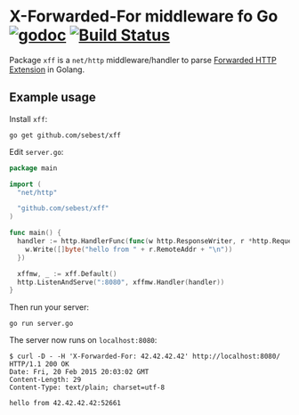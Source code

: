 # X-Forwarded-For middleware fo Go [![godoc](http://img.shields.io/badge/godoc-reference-blue.svg?style=flat)](https://godoc.org/github.com/sebest/xff) [![Build Status](https://travis-ci.org/sebest/xff.svg?branch=master)](https://travis-ci.org/sebest/xff)

Package `xff` is a `net/http` middleware/handler to parse [Forwarded HTTP Extension](http://tools.ietf.org/html/rfc7239) in Golang.

## Example usage

Install `xff`:

    go get github.com/sebest/xff

Edit `server.go`:

```go
package main

import (
  "net/http"

  "github.com/sebest/xff"
)

func main() {
  handler := http.HandlerFunc(func(w http.ResponseWriter, r *http.Request) {
    w.Write([]byte("hello from " + r.RemoteAddr + "\n"))
  })

  xffmw, _ := xff.Default()
  http.ListenAndServe(":8080", xffmw.Handler(handler))
}
```

Then run your server:

    go run server.go

The server now runs on `localhost:8080`:

    $ curl -D - -H 'X-Forwarded-For: 42.42.42.42' http://localhost:8080/
    HTTP/1.1 200 OK
    Date: Fri, 20 Feb 2015 20:03:02 GMT
    Content-Length: 29
    Content-Type: text/plain; charset=utf-8

    hello from 42.42.42.42:52661
